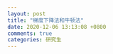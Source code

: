 ```yaml
---
layout: post
title: "梯度下降法和牛顿法"
date: 2020-12-06 13:13:08 +0800
comments: true
categories: 研究生
---
```

